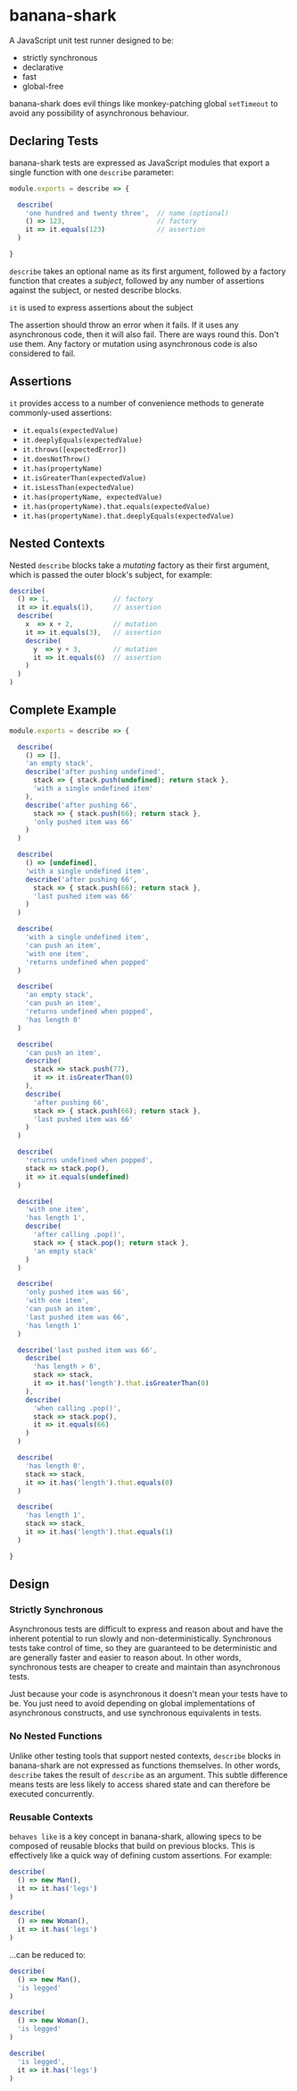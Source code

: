 # banana-shark

A JavaScript unit test runner designed to be:

* strictly synchronous
* declarative
* fast
* global-free

banana-shark does evil things like monkey-patching global `setTimeout` to avoid
any possibility of asynchronous behaviour.

## Declaring Tests

banana-shark tests are expressed as JavaScript modules that export a single
function with one `describe` parameter:

```js
module.exports = describe => {

  describe(
    'one hundred and twenty three',  // name (optional)
    () => 123,                       // factory
    it => it.equals(123)             // assertion
  )

}
```

`describe` takes an optional name as its first argument, followed by a factory
function that creates a _subject_, followed by any number of assertions against
the subject, or nested describe blocks.

`it` is used to express assertions about the subject

The assertion should throw an error when it fails. If it uses any asynchronous
code, then it will also fail. There are ways round this. Don't use them.
Any factory or mutation using asynchronous code is also considered to fail.

## Assertions

`it` provides access to a number of convenience methods to generate
commonly-used assertions:

* `it.equals(expectedValue)`
* `it.deeplyEquals(expectedValue)`
* `it.throws([expectedError])`
* `it.doesNotThrow()`
* `it.has(propertyName)`
* `it.isGreaterThan(expectedValue)`
* `it.isLessThan(expectedValue)`
* `it.has(propertyName, expectedValue)`
* `it.has(propertyName).that.equals(expectedValue)`
* `it.has(propertyName).that.deeplyEquals(expectedValue)`

## Nested Contexts

Nested `describe` blocks take a _mutating_ factory as their first argument,
which is passed the outer block's subject, for example:

```js
describe(
  () => 1,                // factory
  it => it.equals(1),     // assertion
  describe(
    x  => x + 2,          // mutation
    it => it.equals(3),   // assertion
    describe(
      y  => y + 3,        // mutation
      it => it.equals(6)  // assertion
    )
  )
)
```

## Complete Example

```js
module.exports = describe => {

  describe(
    () => [],
    'an empty stack',
    describe('after pushing undefined',
      stack => { stack.push(undefined); return stack },
      'with a single undefined item'
    ),
    describe('after pushing 66',
      stack => { stack.push(66); return stack },
      'only pushed item was 66'
    )
  )

  describe(
    () => [undefined],
    'with a single undefined item',
    describe('after pushing 66',
      stack => { stack.push(66); return stack },
      'last pushed item was 66'
    )
  )

  describe(
    'with a single undefined item',
    'can push an item',
    'with one item',
    'returns undefined when popped'
  )

  describe(
    'an empty stack',
    'can push an item',
    'returns undefined when popped',
    'has length 0'
  )

  describe(
    'can push an item',
    describe(
      stack => stack.push(77),
      it => it.isGreaterThan(0)
    ),
    describe(
      'after pushing 66',
      stack => { stack.push(66); return stack },
      'last pushed item was 66'
    )
  )

  describe(
    'returns undefined when popped',
    stack => stack.pop(),
    it => it.equals(undefined)
  )

  describe(
    'with one item',
    'has length 1',
    describe(
      'after calling .pop()',
      stack => { stack.pop(); return stack },
      'an empty stack'
    )
  )

  describe(
    'only pushed item was 66',
    'with one item',
    'can push an item',
    'last pushed item was 66',
    'has length 1'
  )

  describe('last pushed item was 66',
    describe(
      'has length > 0',
      stack => stack,
      it => it.has('length').that.isGreaterThan(0)
    ),
    describe(
      'when calling .pop()',
      stack => stack.pop(),
      it => it.equals(66)
    )
  )

  describe(
    'has length 0',
    stack => stack,
    it => it.has('length').that.equals(0)
  )

  describe(
    'has length 1',
    stack => stack,
    it => it.has('length').that.equals(1)
  )

}
```

## Design

### Strictly Synchronous

Asynchronous tests are difficult to express and reason about and have the
inherent potential to run slowly and non-deterministically. Synchronous tests
take control of time, so they are guaranteed to be deterministic and are
generally faster and easier to reason about. In other words, synchronous tests
are cheaper to create and maintain than asynchronous tests.

Just because your code is asynchronous it doesn't mean your tests have to be.
You just need to avoid depending on global implementations of asynchronous
constructs, and use synchronous equivalents in tests.

### No Nested Functions

Unlike other testing tools that support nested contexts, `describe` blocks in
banana-shark are not expressed as functions themselves. In other words,
`describe` takes the result of `describe` as an argument. This subtle
difference means tests are less likely to access shared state and can therefore
be executed concurrently.

### Reusable Contexts

`behaves like` is a key concept in banana-shark, allowing specs to be composed
of reusable blocks that build on previous blocks. This is effectively like
a quick way of defining custom assertions. For example:

```js
describe(
  () => new Man(),
  it => it.has('legs')
)

describe(
  () => new Woman(),
  it => it.has('legs')
)
```

...can be reduced to:

```js
describe(
  () => new Man(),
  'is legged'
)

describe(
  () => new Woman(),
  'is legged'
)

describe(
  'is legged',
  it => it.has('legs')
)
```
